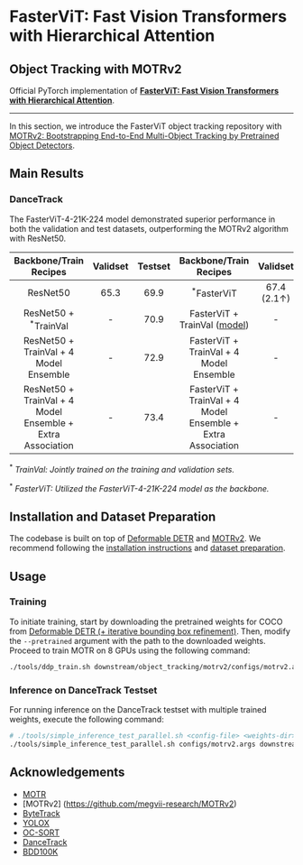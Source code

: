 # FasterViT: Fast Vision Transformers with Hierarchical Attention
## Object Tracking with MOTRv2

Official PyTorch implementation of [**FasterViT: Fast Vision Transformers with Hierarchical Attention**](https://arxiv.org/abs/2306.06189).

---

In this section, we introduce the FasterViT object tracking repository with [MOTRv2: Bootstrapping End-to-End Multi-Object Tracking by Pretrained Object Detectors](https://arxiv.org/abs/2211.09791).

## Main Results

### DanceTrack

The FasterViT-4-21K-224 model demonstrated superior performance in both the validation and test datasets, outperforming the MOTRv2 algorithm with ResNet50.

| Backbone/Train Recipes | Validset | Testset | Backbone/Train Recipes | Validset | Testset |
|:----------------------:|:--------:|:-------:|:----------------------:|:-------:|:-------:|
| ResNet50 | 65.3 | 69.9 | <sup>*</sup>FasterViT | 67.4 (2.1↑) | 71.0 (1.1↑) |
| ResNet50 + <sup>*</sup>TrainVal | - | 70.9 | FasterViT + TrainVal ([model](https://drive.google.com/file/d/1LilNKtkUfmbaFsVtNIbrOqJA2IVKIYTb/view?usp=sharing)) | - | 73.7 (2.8↑) |
| ResNet50 + TrainVal + 4 Model Ensemble | - | 72.9 | FasterViT + TrainVal + 4 Model Ensemble | - | WIP |
| ResNet50 + TrainVal + 4 Model Ensemble + Extra Association | - | 73.4 | FasterViT + TrainVal + 4 Model Ensemble + Extra Association | - | WIP |

<sup>*</sup> *TrainVal: Jointly trained on the training and validation sets.*

<sup>*</sup> *FasterViT: Utilized the FasterViT-4-21K-224 model as the backbone.*

## Installation and Dataset Preparation

The codebase is built on top of [Deformable DETR](https://github.com/fundamentalvision/Deformable-DETR) and [MOTRv2](https://github.com/megvii-research/MOTRv2).
We recommend following the [installation instructions](https://github.com/megvii-research/MOTRv2?tab=readme-ov-file#installation) and [dataset preparation](https://github.com/megvii-research/MOTRv2?tab=readme-ov-file#dataset-preparation).


## Usage

### Training

To initiate training, start by downloading the pretrained weights for COCO from [Deformable DETR (+ iterative bounding box refinement)](https://github.com/fundamentalvision/Deformable-DETR#:~:text=config%0Alog-,model,-%2B%2B%20two%2Dstage%20Deformable). Then, modify the `--pretrained` argument with the path to the downloaded weights. Proceed to train MOTR on 8 GPUs using the following command:

```bash 
./tools/ddp_train.sh downstream/object_tracking/motrv2/configs/motrv2.args downstream/object_tracking/motrv2/results /data/Dataset/mot /data/Dataset/mot/det_db_motrv2.json 8
```

### Inference on DanceTrack Testset

For running inference on the DanceTrack testset with multiple trained weights, execute the following command:

```bash
# ./tools/simple_inference_test_parallel.sh <config-file> <weights-dir> <gpu-num> <output-dir> <mot-path-dir> <db-file> 
./tools/simple_inference_test_parallel.sh configs/motrv2.args downstream/object_tracking/motrv2/results 8 submit/ /data/Dataset/mot /data/Dataset/mot/det_db_motrv2.json
```

## Acknowledgements

- [MOTR](https://github.com/megvii-research/MOTR)
- [MOTRv2] (https://github.com/megvii-research/MOTRv2)
- [ByteTrack](https://github.com/ifzhang/ByteTrack)
- [YOLOX](https://github.com/Megvii-BaseDetection/YOLOX)
- [OC-SORT](https://github.com/noahcao/OC_SORT)
- [DanceTrack](https://github.com/DanceTrack/DanceTrack)
- [BDD100K](https://github.com/bdd100k/bdd100k)

